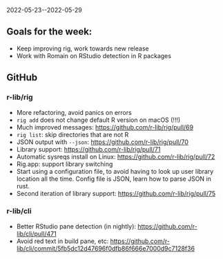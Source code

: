 
2022-05-23--2022-05-29

## Goals for the week:

- Keep improving rig, work towards new release
- Work with Romain on RStudio detection in R packages

## GitHub

### r-lib/rig

- More refactoring, avoid panics on errors
- `rig add` does not change default R version on macOS (!!!)
- Much improved messages:
  https://github.com/r-lib/rig/pull/69
- `rig list`: skip directories that are not R
- JSON output with `--json`:
  https://github.com/r-lib/rig/pull/70
- Library support:
  https://github.com/r-lib/rig/pull/71
- Automatic sysreqs install on Linux:
  https://github.com/r-lib/rig/pull/72
- Rig.app: support library switching
- Start using a configuration file, to avoid having to look up
  user library location all the time. Config file is JSON, learn how to
  parse JSON in rust.
- Second iteration of library support:
  https://github.com/r-lib/rig/pull/75

### r-lib/cli

- Better RStudio pane detection (in nightly):
  https://github.com/r-lib/cli/pull/471
- Avoid red text in build pane, etc: 
  https://github.com/r-lib/cli/commit/5fb5dc12d47696f0dfb86f666e7000d9c7128f36

